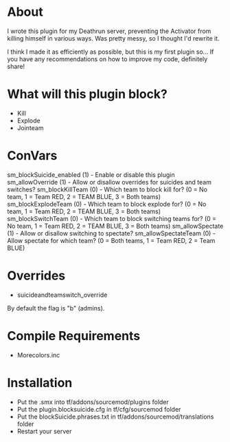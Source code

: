 # About
I wrote this plugin for my Deathrun server, preventing the Activator from killing himself in various ways. Was pretty messy, so I thought I'd rewrite it.

I think I made it as efficiently as possible, but this is my first plugin so... If you have any recommendations on how to improve my code, definitely share!

# What will this plugin block?
- Kill
- Explode
- Jointeam


# ConVars
sm_blockSuicide_enabled (1) - Enable or disable this plugin
sm_allowOverride (1) - Allow or disallow overrides for suicides and team switches?
sm_blockKillTeam (0) - Which team to block kill for? (0 = No team, 1 = Team RED, 2 = TEAM BLUE, 3 = Both teams)
sm_blockExplodeTeam (0) - Which team to block explode for? (0 = No team, 1 = Team RED, 2 = TEAM BLUE, 3 = Both teams)
sm_blockSwitchTeam (0) - Which team to block switching teams for? (0 = No team, 1 = Team RED, 2 = TEAM BLUE, 3 = Both teams)
sm_allowSpectate (1) - Allow or disallow switching to spectate?
sm_allowSpectateTeam (0) - Allow spectate for which team? (0 = Both teams, 1 = Team RED, 2 = Team BLUE)


# Overrides
- suicideandteamswitch_override

By default the flag is "b" (admins).

# Compile Requirements
- Morecolors.inc


# Installation
- Put the .smx into tf/addons/sourcemod/plugins folder
- Put the plugin.blocksuicide.cfg in tf/cfg/sourcemod folder
- Put the blockSuicide.phrases.txt in tf/addons/sourcemod/translations folder
- Restart your server
